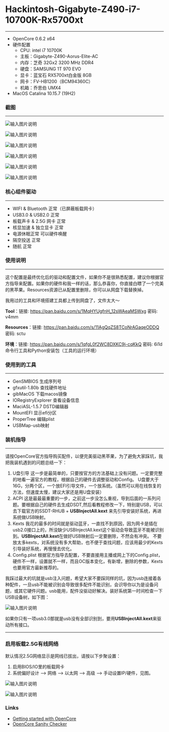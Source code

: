 # Hackintosh-Gigabyte-Z490-i7-10700K-Rx5700xt
---
- OpenCore 0.6.2 x64
- 硬件配置
    - CPU: intel i7 10700K
    - 主板：Gigabyte-Z490-Aorus-Elite-AC
    - 内存：芝奇 32Gx2 3200 MHz DDR4
    - 硬盘：SAMSUNG 1T 970 EVO
    - 显卡：蓝宝石 RX5700xt白金版 8GB
    - 网卡：FV-HB1200（BCM94360C）
    - 机箱：乔思伯 UMX4
- MacOS Catalina 10.15.7 (19H2)

### 截图
---
![输入图片说明](https://images.gitee.com/uploads/images/2020/1008/170123_3d50685d_608091.jpeg "截屏2020-10-08 15.41.40.jpg")

![输入图片说明](https://images.gitee.com/uploads/images/2020/1008/170135_dda8bfb0_608091.png "截屏2020-10-08 15.41.53.png")

![输入图片说明](https://images.gitee.com/uploads/images/2020/1008/170144_41870432_608091.png "截屏2020-10-08 15.42.05.png")

![输入图片说明](https://images.gitee.com/uploads/images/2020/1008/170152_b8278106_608091.png "截屏2020-10-08 15.42.10.png")

![输入图片说明](https://images.gitee.com/uploads/images/2020/1008/170200_4f99318d_608091.png "截屏2020-10-08 15.42.16.png")

![输入图片说明](https://images.gitee.com/uploads/images/2020/1008/170212_2b7f45d0_608091.png "截屏2020-10-08 16.13.44.png")


### 核心组件驱动
---
- WIFI & Bluetooth 正常（已屏蔽板载网卡）
- USB3.0 & USB2.0 正常
- 板载声卡 & 2.5G 网卡 正常
- 核显加速 & 独立显卡 正常
- 电源休眠正常 可以硬件唤醒
- 隔空投送 正常
- 随航 正常

### 使用说明
---
这个配置是最终优化后的驱动和配置文件，如果你不是很熟悉配置，建议你根据官方指导来配置。如果你的硬件和我一样的话，那么恭喜你，你直接白瞟了一个完美的黑苹果。Resources资源已从配置里删除，你可以从网盘下载替换掉。

我用过的工具和环境搭建工具都上传到网盘了，文件太大～

**Tool**：链接: https://pan.baidu.com/s/1MqHYUgfnH_12sWAeaMSWxg  密码: v4mm

**Resources**：链接: https://pan.baidu.com/s/11AgQqZS8TCoNrAGaqeODDQ  密码: sctu

**环境**：链接: https://pan.baidu.com/s/1qfgL0f2WC8DXKC9j-cqKkQ  密码: 6i1d
命令行工具和Python安装包（工具的运行环境）


### 使用到的工具
---
- GenSMBIOS 生成序列号
- gfxutil-1.80b 查找硬件地址
- gibMacOS 下载macos镜像
- IORegistryExplorer 查看设备信息
- MaciASL-1.5.7 DSTD编辑器
- MountEFI 显示efi分区
- ProperTree 编辑plist
- USBMap-usb映射

### 装机指导
---
请按OpenCore官方指导购买配件，以便完美驱动黑苹果，为了避免大家踩坑，我把我装机遇到的问题总结一下：

1. U盘引导
    这一步是最简单的，只要按官方的方法基础上没有问题。一定要完整的地看一遍官方的教程，根据自己的硬件去调整驱动和Config。
    U盘要大于16G，分两个区，一个放EFI引导文件，一个放系统。（虽然可以用在线恢复的方法，但速度太慢，建议大家还是用U盘安装）
2. ACPI
    这是最最最重要的一步，之前这一步没怎么重视，导到后面的一系列问题。要根据自己的硬件去生成DSDT,然后看教程修改一下，特别是USB，可以去下载官方的SSDT-RHUB + **USBInjectAll.kext** 来先引导安装好系统，再进系统做USB映射。
3. Kexts
    我花的最多的时间就是驱动蓝牙，一直找不到原因，因为网卡是插在usb2.0接口上的，所没缺少USBInjectAll.kext这个驱动会导致蓝牙不能被识别到。**USBInjectAll.kext**在做好USB映射后一定要删除，不然会有冲突。
    不要放太多kexts，对系统没有多大帮助，也不便于查找问题，应该用最少的Kexts引导装好系统，再慢慢去优化。
4. Config.plist
    根据官方指导去配置，不要直接用主播或网上下的Config.plist，硬件不一样，设置就不一样，而且OC版本变化，有新增，删除的参数，Kexts也要用官方最新推荐的。
    
我踩过最大的坑就是usb注入问题，希望大家不要踩同样的坑，因为usb连接着各种配件，一旦usb不能被识别会导致很多配件不能识别，会识导你以为是设备问题，或其它硬件问题。usb能用，配件没驱动好解决。装好系统第一时间检查一下USB设备树，如下图：

![输入图片说明](https://images.gitee.com/uploads/images/2020/1008/170547_7500cebe_608091.png "截屏2020-10-08 17.05.02.png")


如果你只有一项usb3.0那就是usb没有全部识别到，要用**USBInjectAll.kext**来驱动所有接口。

---
### 启用板载2.5G有线网络
默认情况2.5G网络显示是网线已拔出，请按以下步聚设置：
1. 启用BIOS/IO里的板载网卡
2. 系统偏好设计 --> 网络 --> 以太网 --> 高级 --> 手动设置IP/硬件，见图。

![输入图片说明](https://images.gitee.com/uploads/images/2020/1010/135939_4a79eefe_608091.png "QQ20201010-134758.png")

![输入图片说明](https://images.gitee.com/uploads/images/2020/1010/135955_4099b700_608091.png "QQ20201010-135400.png")

### Links
- [Getting started with OpenCore](https://dortania.github.io/OpenCore-Install-Guide/prerequisites.html)
- [OpenCore Sanity Checker](https://opencore.slowgeek.com/)